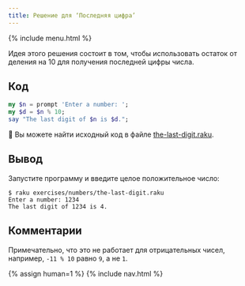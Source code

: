 ```yaml
---
title: Решение для ‘Последняя цифра’
---
```


{% include menu.html %}

Идея этого решения состоит в том, чтобы использовать остаток от деления на 10
для получения последней цифры числа.

## Код

```raku
my $n = prompt 'Enter a number: ';
my $d = $n % 10;
say "The last digit of $n is $d.";
```

🦋 Вы можете найти исходный код в файле [the-last-digit.raku](https://github.com/ash/raku-course/blob/master/exercises/numbers/the-last-digit.raku).

## Вывод

Запустите программу и введите целое положительное число:

```console
$ raku exercises/numbers/the-last-digit.raku
Enter a number: 1234
The last digit of 1234 is 4.
```

## Комментарии

Примечательно, что это не работает для отрицательных чисел, например,
`-11 % 10` равно `9`, а не `1`.

{% assign human=1 %}
{% include nav.html %}
